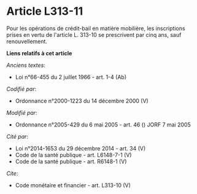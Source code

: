 # Article L313-11

Pour les opérations de crédit-bail en matière mobilière, les inscriptions prises en vertu de l'article L. 313-10 se
prescrivent par cinq ans, sauf renouvellement.

**Liens relatifs à cet article**

_Anciens textes_:

  - Loi n°66-455 du 2 juillet 1966 - art. 1-4 (Ab)

_Codifié par_:

  - Ordonnance n°2000-1223 du 14 décembre 2000 (V)

_Modifié par_:

  - Ordonnance n°2005-429 du 6 mai 2005 - art. 46 () JORF 7 mai 2005

_Cité par_:

  - Loi n°2014-1653 du 29 décembre 2014 - art. 34 (V)
  - Code de la santé publique - art. L6148-7-1 (V)
  - Code de la santé publique - art. R6148-1 (V)

_Cite_:

  - Code monétaire et financier - art. L313-10 (V)
